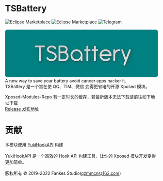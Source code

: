 # TSBattery
![Eclipse Marketplace](https://img.shields.io/badge/license-AGPL3.0-blue)
![Eclipse Marketplace](https://img.shields.io/badge/version-v3.7-green)
[![Telegram](https://img.shields.io/badge/Follow-Telegram-blue.svg?logo=telegram)](https://t.me/XiaofangInternet)
<br/><br/>
![banner](https://github.com/Xposed-Modules-Repo/com.fankes.tsbattery/blob/master/banner.png)<br/>
A new way to save your battery avoid cancer apps hacker it.<br/>
TSBattery 是一个旨在使 QQ、TIM、微信 变得更省电的开源 Xposed 模块。<br/>

Xposed-Modules-Repo 有一定时长的缓存，若最新版本无法下载请前往如下地址下载<br/>
[Release 发布地址](https://github.com/fankes/TSBattery/releases)

# 贡献

本模块使用 [YukiHookAPI](https://github.com/fankes/YukiHookAPI) 构建<br/><br/>
YukiHookAPI 是一个高效的 Hook API 构建工具，让你的 Xposed 模块开发变得更加简单。<br/><br/>
版权所有 © 2019-2022 Fankes Studio(qzmmcn@163.com)
